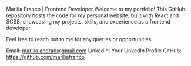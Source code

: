Marilia Franco | Frontend Developer
Welcome to my portfolio! This GitHub repository hosts the code for my personal website, built with React and SCSS, showcasing my projects, skills, and experience as a frontend developer.

Feel free to reach out to me for any queries or opportunities:

Email: marilia.andrad@gmail.com
LinkedIn: Your LinkedIn Profile
GitHub: https://github.com/mariliafranco
